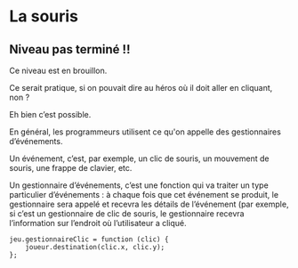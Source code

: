 # La souris

## Niveau pas terminé !!
Ce niveau est en brouillon.

Ce serait pratique, si on pouvait dire au héros où il doit aller en cliquant, non ?

Eh bien c’est possible.

En général, les programmeurs utilisent ce qu'on appelle des gestionnaires d’événements.

Un événement, c’est, par exemple, un clic de souris, un mouvement de souris, une frappe
de clavier, etc.

Un gestionnaire d’événements, c’est une fonction qui va traiter un type particulier
d’événements : à chaque fois que cet événement se produit, le gestionnaire sera
appelé et recevra les détails de l’événement (par exemple, si c’est un gestionnaire de
clic de souris, le gestionnaire recevra l’information sur l’endroit où l’utilisateur a
cliqué.

```
jeu.gestionnaireClic = function (clic) {
    joueur.destination(clic.x, clic.y);
};
```

